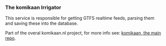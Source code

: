 ### The komikaan Irrigator
This service is responsible for getting GTFS realtime feeds, parsing them and saving these into the database.

Part of the overal komikaan.nl project, for more info see: [komikaan, the main repo](https://github.com/EnessenE/komikaan).